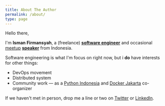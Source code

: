 ```yaml
---
title: About The Author
permalink: /about/
type: page
---
```


Hello there,

I'm **Isman Firmansyah**, a (freelance) __[software engineer][github]__ and
occasional [meetup][meetup] __[speaker][speakerdeck]__ from Indonesia.

Software engineering is what I'm focus on right now, but i __do__ have interests for other things:

* DevOps movement
* Distributed system
* Community work — as a [Python Indonesia][python-id] and [Docker Jakarta][docker-id] co-organizer

If we haven't met in person, drop me a line or two on [Twitter][twitter] or [LinkedIn][linkedin].

[linkedin]: http://www.linkedin.com/in/iromli
[meetup]: http://www.meetup.com/members/120268732/
[speakerdeck]: https://speakerdeck.com/iromli
[twitter]: https://twitter.com/iromli
[github]: https://github.com/iromli
[python-id]: http://www.python.or.id/
[docker-id]: http://www.meetup.com/Docker-Jakarta/
